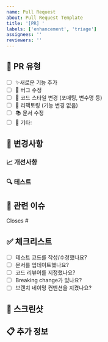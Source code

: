```yaml
---
name: Pull Request
about: Pull Request Template
title: '[PR] '
labels: ['enhancement', 'triage']
assignees: ''
reviewers: ''
---
```


## 💬 PR 유형

<!-- 해당되는 항목에 x 표시해주세요 -->

- [ ] ✨새로운 기능 추가
- [ ] 🐛 버그 수정
- [ ] 🔨 코드 스타일 변경 (포매팅, 변수명 등)
- [ ] 🔄 리팩토링 (기능 변경 없음)
- [ ] 📚 문서 수정
- [ ] 🐌 기타:

## 💬 변경사항

<!-- 주요 변경사항을 설명해주세요 -->

### 📈 개선사항

<!-- 이 PR로 인한 개선점을 설명해주세요 -->

### 🔍 테스트

<!-- 어떻게 테스트했는지 설명해주세요 -->

## 🔗 관련 이슈

<!-- #이슈번호 형태로 링크해주세요 -->

Closes #

## ✅ 체크리스트

<!-- 해당되는 항목에 x 표시해주세요 -->

- [ ] 테스트 코드를 작성/수정했나요?
- [ ] 문서를 업데이트했나요?
- [ ] 코드 리뷰어를 지정했나요?
- [ ] Breaking change가 있나요?
- [ ] 브랜치 네이밍 컨벤션을 지켰나요?

## 📸 스크린샷

<!-- UI 변경사항이 있다면 첨부해주세요 -->

## 📋 추가 정보

<!-- 리뷰어가 알아야 할 추가 정보가 있다면 적어주세요 -->

